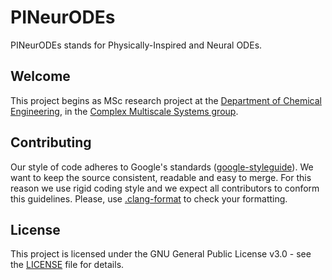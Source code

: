 # PINeurODEs

PINeurODEs stands for Physically-Inspired and Neural ODEs. 

## Welcome

This project begins as MSc research project at the [Department of Chemical Engineering](https://www.imperial.ac.uk/chemical-engineering), in the [Complex Multiscale Systems group](https://www.imperial.ac.uk/complex-multiscale-systems/).

## Contributing

Our style of code adheres to Google's standards ([google-styleguide](https://google.github.io/styleguide/pyguide.html)). We want to keep the source consistent, readable and easy to merge. For this reason we use rigid coding style and we expect all contributors to conform this guidelines. Please, use [.clang-format](.clang-format) to check your formatting.

## License 

This project is licensed under the GNU General Public License v3.0 - see the [LICENSE](LICENSE) file for details.
